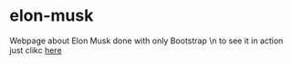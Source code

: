 # elon-musk
Webpage about Elon Musk done with only Bootstrap
\n to see it in action just clikc <a href="https://codepen.io/keithcheung41/full/zBKXrP/">here</a>
